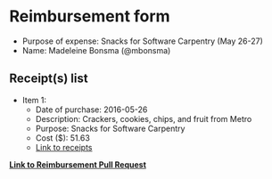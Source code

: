 
# Reimbursement form

- Purpose of expense: Snacks for Software Carpentry (May 26-27)
- Name: Madeleine Bonsma (@mbonsma)

## Receipt(s) list

<!-- Replace the below example, following the format provided, and adding items as needed -->

<!-- Example -->
- Item 1:
    - Date of purchase: 2016-05-26
    - Description: Crackers, cookies, chips, and fruit from Metro
    - Purpose: Snacks for Software Carpentry
    - Cost ($): 51.63
    - [Link to receipts](https://github.com/UofTCoders/council/blob/master/treasurer/receipts/2016-05-26-food-Metro.pdf)
    
**[Link to Reimbursement Pull Request](https://github.com/UofTCoders/council/pull/22)**
